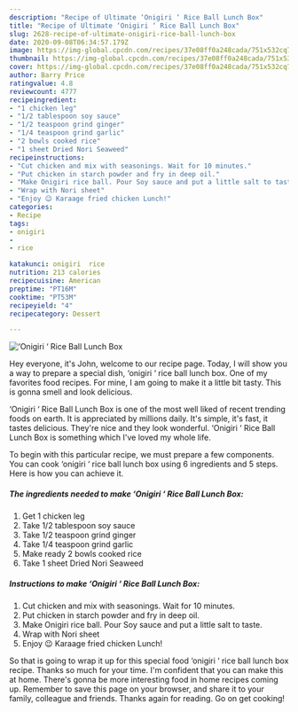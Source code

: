 ```yaml
---
description: "Recipe of Ultimate ‘Onigiri ‘ Rice Ball Lunch Box"
title: "Recipe of Ultimate ‘Onigiri ‘ Rice Ball Lunch Box"
slug: 2628-recipe-of-ultimate-onigiri-rice-ball-lunch-box
date: 2020-09-08T06:34:57.179Z
image: https://img-global.cpcdn.com/recipes/37e08ff0a248cada/751x532cq70/onigiri-rice-ball-lunch-box-recipe-main-photo.jpg
thumbnail: https://img-global.cpcdn.com/recipes/37e08ff0a248cada/751x532cq70/onigiri-rice-ball-lunch-box-recipe-main-photo.jpg
cover: https://img-global.cpcdn.com/recipes/37e08ff0a248cada/751x532cq70/onigiri-rice-ball-lunch-box-recipe-main-photo.jpg
author: Barry Price
ratingvalue: 4.8
reviewcount: 4777
recipeingredient:
- "1 chicken leg"
- "1/2 tablespoon soy sauce"
- "1/2 teaspoon grind ginger"
- "1/4 teaspoon grind garlic"
- "2 bowls cooked rice"
- "1 sheet Dried Nori Seaweed"
recipeinstructions:
- "Cut chicken and mix with seasonings. Wait for 10 minutes."
- "Put chicken in starch powder and fry in deep oil."
- "Make Onigiri rice ball. Pour Soy sauce and put a little salt to taste."
- "Wrap with Nori sheet"
- "Enjoy 😉 Karaage fried chicken Lunch!"
categories:
- Recipe
tags:
- onigiri
- 
- rice

katakunci: onigiri  rice 
nutrition: 213 calories
recipecuisine: American
preptime: "PT16M"
cooktime: "PT53M"
recipeyield: "4"
recipecategory: Dessert

---
```



![‘Onigiri ‘ Rice Ball Lunch Box](https://img-global.cpcdn.com/recipes/37e08ff0a248cada/751x532cq70/onigiri-rice-ball-lunch-box-recipe-main-photo.jpg)

Hey everyone, it's John, welcome to our recipe page. Today, I will show you a way to prepare a special dish, ‘onigiri ‘ rice ball lunch box. One of my favorites food recipes. For mine, I am going to make it a little bit tasty. This is gonna smell and look delicious.



‘Onigiri ‘ Rice Ball Lunch Box is one of the most well liked of recent trending foods on earth. It is appreciated by millions daily. It's simple, it's fast, it tastes delicious. They're nice and they look wonderful. ‘Onigiri ‘ Rice Ball Lunch Box is something which I've loved my whole life.


To begin with this particular recipe, we must prepare a few components. You can cook ‘onigiri ‘ rice ball lunch box using 6 ingredients and 5 steps. Here is how you can achieve it.

<!--inarticleads1-->

##### The ingredients needed to make ‘Onigiri ‘ Rice Ball Lunch Box:

1. Get 1 chicken leg
1. Take 1/2 tablespoon soy sauce
1. Take 1/2 teaspoon grind ginger
1. Take 1/4 teaspoon grind garlic
1. Make ready 2 bowls cooked rice
1. Take 1 sheet Dried Nori Seaweed




<!--inarticleads2-->

##### Instructions to make ‘Onigiri ‘ Rice Ball Lunch Box:

1. Cut chicken and mix with seasonings. Wait for 10 minutes.
1. Put chicken in starch powder and fry in deep oil.
1. Make Onigiri rice ball. Pour Soy sauce and put a little salt to taste.
1. Wrap with Nori sheet
1. Enjoy 😉 Karaage fried chicken Lunch!




So that is going to wrap it up for this special food ‘onigiri ‘ rice ball lunch box recipe. Thanks so much for your time. I'm confident that you can make this at home. There's gonna be more interesting food in home recipes coming up. Remember to save this page on your browser, and share it to your family, colleague and friends. Thanks again for reading. Go on get cooking!

